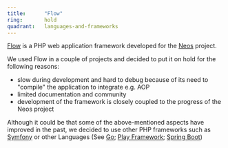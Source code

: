 ```yaml
---
title:      "Flow"
ring:       hold
quadrant:   languages-and-frameworks
---
```


[Flow](https://flow.neos.io/) is a PHP web application framework developed for the [Neos](https://www.neos.io/) project.

We used Flow in a couple of projects and decided to put it on hold for the following reasons:

- slow during development and hard to debug because of its need to "compile" the application to integrate e.g. AOP
- limited documentation and community
- development of the framework is closely coupled to the progress of the Neos project

Although it could be that some of the above-mentioned aspects have improved in the past, we decided to use other PHP frameworks such as [Symfony](http://symfony.com/) or other Languages (See [Go](/languages-and-frameworks/go-lang/); [Play Framework](/languages-and-frameworks/play-framework/); [Spring Boot](/languages-and-frameworks/spring-boot/))

